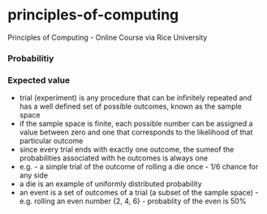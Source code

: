 # principles-of-computing
Principles of Computing - Online Course via Rice University

### Probabilitiy

### Expected value

* trial (experiment) is any procedure that can be infinitely repeated and has a
  well defined set of possible outcomes, known as the sample space
* if the sample space is finite, each possible number can be assigned a value
  between zero and one that corresponds to the likelihood of that particular
  outcome
* since every trial ends with exactly one outcome, the sumeof the probabilities
  associated with he outcomes is always one
* e.g. - a simple trial of the outcome of rolling a die once - 1/6 chance for
  any side
* a die is an example of uniformly distributed probability
* an event is a set of outcomes of a trial (a subset of the sample space) - e.g.
  rolling an even number {2, 4, 6} - probablity of the even is 50%

